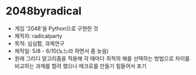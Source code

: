 # 2048byradical
- 게임 '2048'을 Python으로 구현한 것
- 제작자: radicalparty
- 목적: 심심함, 과제연구
- 제작일: 5/8 - 6/10(노느라 하면서 좀 늦음)
- 원래 그리디 알고리즘을 적용해 각 때마다 최적의 해를 선택하는 방법으로
차이를 비교하는 과제를 할려 했으나 매크로를 만들기 힘들어서 포기
